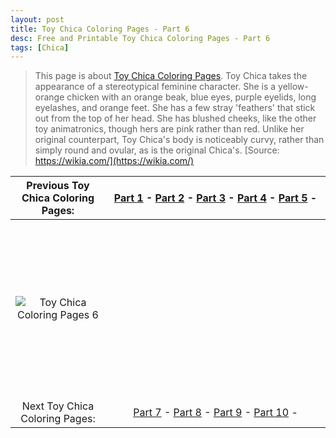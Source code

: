 ```yaml
---
layout: post
title: Toy Chica Coloring Pages - Part 6
desc: Free and Printable Toy Chica Coloring Pages - Part 6
tags: [Chica]
---
```

> This page is about [Toy Chica Coloring Pages](https://fnafcoloringpages.github.io/). Toy Chica takes the appearance of a stereotypical feminine character. She is a yellow-orange chicken with an orange beak, blue eyes, purple eyelids, long eyelashes, and orange feet. She has a few stray 'feathers' that stick out from the top of her head. She has blushed cheeks, like the other toy animatronics, though hers are pink rather than red. Unlike her original counterpart, Toy Chica's body is noticeably curvy, rather than simply round and ovular, as is the original Chica's. [Source: https://wikia.com/](https://wikia.com/)

|Previous Toy Chica Coloring Pages: |[Part 1](https://fnafcoloringpages.github.io/blog/Toy-Chica-Coloring-Pages-part-1) - [Part 2](https://fnafcoloringpages.github.io/blog/Toy-Chica-Coloring-Pages-part-2) - [Part 3](https://fnafcoloringpages.github.io/blog/Toy-Chica-Coloring-Pages-part-3) - [Part 4](https://fnafcoloringpages.github.io/blog/Toy-Chica-Coloring-Pages-part-4) - [Part 5](https://fnafcoloringpages.github.io/blog/Toy-Chica-Coloring-Pages-part-5) - |
|:-:|:-:|
|![Toy Chica Coloring Pages 6](https://fnafcoloringpages.github.io/img/Toy-Chica-Coloring-Pages%20(6).jpg "Toy Chica Coloring Pages 6")|<script async src="//pagead2.googlesyndication.com/pagead/js/adsbygoogle.js"></script><!-- Texxtonly --><ins class="adsbygoogle" style="display:inline-block;width:336px;height:280px" data-ad-client="ca-pub-6753140515841889" data-ad-slot="3207852233"></ins><script>(adsbygoogle = window.adsbygoogle \|\| []).push({}); </script>|
| Next Toy Chica Coloring Pages: |[Part 7](https://fnafcoloringpages.github.io/blog/Toy-Chica-Coloring-Pages-part-7) - [Part 8](https://fnafcoloringpages.github.io/blog/Toy-Chica-Coloring-Pages-part-8) - [Part 9](https://fnafcoloringpages.github.io/blog/Toy-Chica-Coloring-Pages-part-9) - [Part 10](https://fnafcoloringpages.github.io/blog/Toy-Chica-Coloring-Pages-part-10) - |